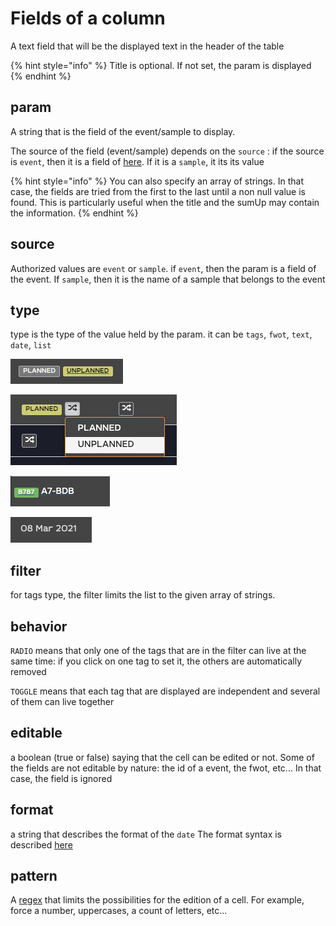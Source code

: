 # Fields of a column

A text field that will be the displayed text in the header of the table

{% hint style="info" %}
Title is optional. If not set, the param is displayed
{% endhint %}

## param

A string that is the field of the event/sample to display. 

The source of the field \(event/sample\) depends on the `source` : if the source is `event`, then it is a field of [here](https://app.swaggerhub.com/apis/flightwatching/wilco-api/3.0.0#/EventV3IO). If it is a `sample`, it its its value

{% hint style="info" %}
You can also specify an array of strings. In that case, the fields are tried from the first to the last until a non null value is found. This is particularly useful when the title and the sumUp may contain the information.
{% endhint %}

## source

Authorized values are `event` or `sample`. if `event`, then the param is a field of the event. If `sample`, then it is the name of a sample that belongs to the event

## type

type is the type of the value held by the param. it can be `tags`, `fwot`, `text`, `date`, `list`

![tags: all the tags of the filter are displayed. click on it to \(un\)select it](../../../.gitbook/assets/image%20%289%29.png)

![list: the selected tags only are displayed. The others are collapsed in a dropdown list. Usefull when there are many elements](../../../.gitbook/assets/image%20%285%29.png)

![fwot: displays the fwot with this precreated format. Click brings the user to the timeline @ correct time](../../../.gitbook/assets/image%20%287%29.png)

![date: date comes along with format field](../../../.gitbook/assets/image%20%288%29.png)

## filter

for tags type, the filter limits the list to the given array of strings.

## behavior

`RADIO` means that only one of the tags that are in the filter can live at the same time: if you click on one tag to set it, the others are automatically removed

`TOGGLE` means that each tag that are displayed are independent and several of them can live together

## editable

a boolean \(true or false\) saying that the cell can be edited or not. Some of the fields are not editable by nature: the id of a event, the fwot, etc... In that case, the field is ignored

## format

a string that describes the format of the `date` The format syntax is described [here](https://momentjs.com/docs/#/displaying/)

## pattern

A [regex](https://www.w3schools.com/js/js_regexp.asp) that limits the possibilities for the edition of a cell. For example, force a number, uppercases, a count of letters, etc...

